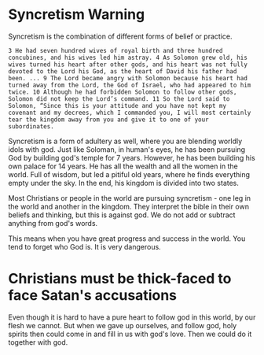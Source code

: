 # Syncretism Warning
Syncretism is the combination of different forms of belief or practice.

`
3 He had seven hundred wives of royal birth and three hundred concubines, and his wives led him astray. 4 As Solomon grew old, his wives turned his heart after other gods, and his heart was not fully devoted to the Lord his God, as the heart of David his father had been.
...
9 The Lord became angry with Solomon because his heart had turned away from the Lord, the God of Israel, who had appeared to him twice. 10 Although he had forbidden Solomon to follow other gods, Solomon did not keep the Lord’s command. 11 So the Lord said to Solomon, “Since this is your attitude and you have not kept my covenant and my decrees, which I commanded you, I will most certainly tear the kingdom away from you and give it to one of your subordinates.
`

Syncretism is a form of adultery as well, where you are blending worldly idols with god. Just like Soloman, in human's eyes, he has been pursuing God by building god's temple for 7 years. However, he has been building his own palace for 14 years.
He has all the wealth and all the women in the world. Full of wisdom, but led a pitiful old years, where he finds everything empty under the sky. In the end, his kingdom is divided into two states.

Most Christians or people in the world are pursuing syncretism - one leg in the world and another in the kingdom. They interpret the bible in their own beliefs and thinking, but this is against god. We do not add or subtract anything from god's words.

This means when you have great progress and success in the world. You tend to forget who God is. It is very dangerous.

# Christians must be thick-faced to face Satan's accusations
Even though it is hard to have a pure heart to follow god in this world, by our flesh we cannot. But when we gave up ourselves, and follow god, holy spirits then could come in and fill in us with god's love. Then we could do it together with god.


